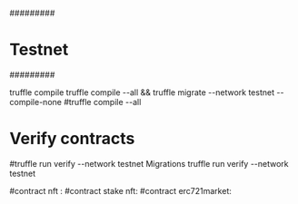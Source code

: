 #########
# Testnet
#########

truffle compile
truffle compile --all && truffle migrate --network testnet --compile-none
#truffle compile --all

# Verify contracts
#truffle run verify --network testnet Migrations
truffle run verify --network testnet

#contract nft : 
#contract stake nft: 
#contract erc721market:  